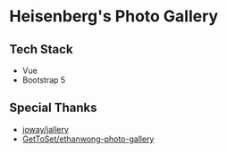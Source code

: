 # Heisenberg's Photo Gallery

## Tech Stack

- Vue
- Bootstrap 5

## Special Thanks

- [joway/jallery](https://github.com/joway/jallery)
- [GetToSet/ethanwong-photo-gallery](https://github.com/GetToSet/ethanwong-photo-gallery)

